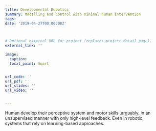 ```yaml
---
title: Developmental Robotics
summary: Modelling and control with minimal human intervention
tags: 
date: '2019-04-27T00:00:00Z'


    
# Optional external URL for project (replaces project detail page).
external_link: ''

image:
  caption: 
  focal_point: Smart


url_code: ''
url_pdf: ''
url_slides: ''
url_video: ''


---
```



Human develop their perceptive system and motor skills ,arguably, in an unsupervised manner with only high-level feedback. Even in robotic systems that rely on learning-based approaches. 
